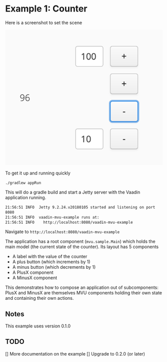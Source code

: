 # Example 1: Counter

Here is a screenshot to set the scene

![Vaadin MVU Ticker Example](https://github.com/dvekeman/vaadin-mvu/blob/master/examples/example1-simple-counter/doc/img/vaadin-mvu-example1.png)

To get it up and running quickly

```
./gradlew appRun
```

This will do a gradle build and start a Jetty server with the Vaadin application running.

```
21:56:51 INFO  Jetty 9.2.24.v20180105 started and listening on port 8080
21:56:51 INFO  vaadin-mvu-example runs at:
21:56:51 INFO    http://localhost:8080/vaadin-mvu-example
```

Navigate to `http://localhost:8080/vaadin-mvu-example`

The application has a root component (`mvu.sample.Main`) which holds the main model (the current state of the counter).
Its layout has 5 components

- A label with the value of the counter
- A plus button (which increments by 1)
- A minus button (which decrements by 1)
- A PlusX component
- A MinusX component

This demonstrates how to compose an application out of subcomponents: PlusX and MinusX are themselves MVU components holding their own state and containing their own actions.

## Notes

This example uses version 0.1.0

## TODO

[] More documentation on the example
[] Upgrade to 0.2.0 (or later)